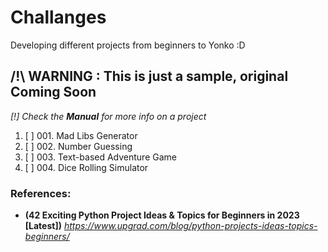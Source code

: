 # Challanges
Developing different projects from beginners to Yonko :D

## /!\ WARNING : This is just a sample, original Coming Soon
_[!] Check the **Manual** for more info on a project_
001. [ ] 001. Mad Libs Generator
002. [ ] 002. Number Guessing
003. [ ] 003. Text-based Adventure Game
004. [ ] 004. Dice Rolling Simulator

### References:
- **(42 Exciting Python Project Ideas & Topics for Beginners in 2023 [Latest])** _https://www.upgrad.com/blog/python-projects-ideas-topics-beginners/_
